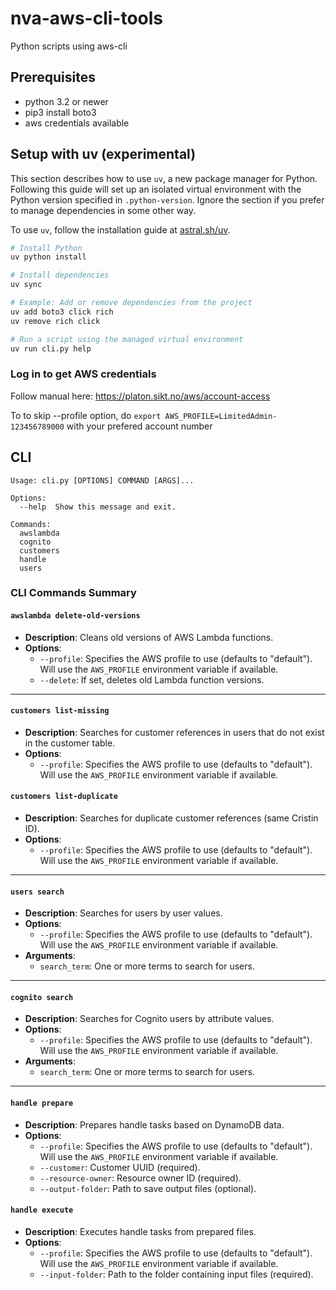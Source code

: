# nva-aws-cli-tools

Python scripts using aws-cli

## Prerequisites

* python 3.2 or newer
* pip3 install boto3
* aws credentials available

## Setup with uv (experimental)

This section describes how to use `uv`, a new package manager for Python.
Following this guide will set up an isolated virtual environment with the Python version specified in `.python-version`.
Ignore the section if you prefer to manage dependencies in some other way.

To use `uv`, follow the installation guide at [astral.sh/uv](https://docs.astral.sh/uv/getting-started/installation/).

```bash
# Install Python
uv python install

# Install dependencies
uv sync

# Example: Add or remove dependencies from the project
uv add boto3 click rich
uv remove rich click

# Run a script using the managed virtual environment
uv run cli.py help
```

### Log in to get AWS credentials

Follow manual here:
<https://platon.sikt.no/aws/account-access>

To to skip --profile option, do `export AWS_PROFILE=LimitedAdmin-123456789000` with your prefered account number 

## CLI 

```
Usage: cli.py [OPTIONS] COMMAND [ARGS]...

Options:
  --help  Show this message and exit.

Commands:
  awslambda
  cognito
  customers
  handle
  users
```

### **CLI Commands Summary**

#### **`awslambda delete-old-versions`**
- **Description**: Cleans old versions of AWS Lambda functions.
- **Options**:
  - `--profile`: Specifies the AWS profile to use (defaults to "default"). Will use the `AWS_PROFILE` environment variable if available.
  - `--delete`: If set, deletes old Lambda function versions.

---

#### **`customers list-missing`**
- **Description**: Searches for customer references in users that do not exist in the customer table.
- **Options**:
  - `--profile`: Specifies the AWS profile to use (defaults to "default"). Will use the `AWS_PROFILE` environment variable if available.

#### **`customers list-duplicate`**
- **Description**: Searches for duplicate customer references (same Cristin ID).
- **Options**:
  - `--profile`: Specifies the AWS profile to use (defaults to "default"). Will use the `AWS_PROFILE` environment variable if available.

---

#### **`users search`**
- **Description**: Searches for users by user values.
- **Options**:
  - `--profile`: Specifies the AWS profile to use (defaults to "default"). Will use the `AWS_PROFILE` environment variable if available.
- **Arguments**:
  - `search_term`: One or more terms to search for users.

---

#### **`cognito search`**
- **Description**: Searches for Cognito users by attribute values.
- **Options**:
  - `--profile`: Specifies the AWS profile to use (defaults to "default"). Will use the `AWS_PROFILE` environment variable if available.
- **Arguments**:
  - `search_term`: One or more terms to search for users.

---

#### **`handle prepare`**
- **Description**: Prepares handle tasks based on DynamoDB data.
- **Options**:
  - `--profile`: Specifies the AWS profile to use (defaults to "default"). Will use the `AWS_PROFILE` environment variable if available.
  - `--customer`: Customer UUID (required).
  - `--resource-owner`: Resource owner ID (required).
  - `--output-folder`: Path to save output files (optional).

#### **`handle execute`**
- **Description**: Executes handle tasks from prepared files.
- **Options**:
  - `--profile`: Specifies the AWS profile to use (defaults to "default"). Will use the `AWS_PROFILE` environment variable if available.
  - `--input-folder`: Path to the folder containing input files (required).
